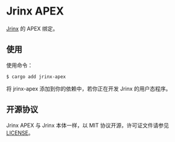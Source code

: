 # Jrinx APEX

[Jrinx](https://github.com/Jrinx/Jrinx-rs) 的 APEX 绑定。

## 使用

使用命令：

```console
$ cargo add jrinx-apex
```

将 jrinx-apex 添加到你的依赖中，若你正在开发 Jrinx 的用户态程序。

## 开源协议

Jrinx APEX 与 Jrinx 本体一样，以 MIT 协议开源，许可证文件请参见 [LICENSE](../LICENSE)。
